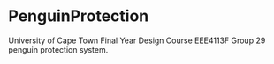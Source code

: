 # PenguinProtection
University of Cape Town Final Year Design Course EEE4113F Group 29 penguin protection system. 
